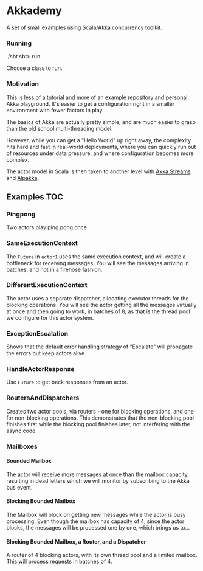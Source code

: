 # Akkademy
A set of small examples using Scala/Akka concurrency toolkit.

### Running
./sbt
sbt> run

Choose a class to run.


### Motivation
This is less of a tutorial and more of an example repository and personal Akka playground.
It's easier to get a configuration right in a smaller environment with fewer factors in play.

The basics of Akka are actually pretty simple, and are much easier to grasp than the 
old school multi-threading model. 

However, while you can get a "Hello World" up right away, the complexity hits hard and fast in 
real-world deployments, where you can quickly run out of resources under data pressure, 
and where configuration becomes more complex.

The actor model in Scala is then taken to another level with [Akka Streams](https://doc.akka.io/docs/akka/2.5/stream/index.html) 
and [Alpakka](https://developer.lightbend.com/docs/alpakka/current/).

## Examples TOC

### Pingpong
Two actors play ping pong once.

### SameExecutionContext
The `Future` in `actor1` uses the same execution context, and will create a bottleneck for 
receiving messages. You will see the messages arriving in batches, and not in a firehose fashion.

### DifferentExecutionContext
The actor uses a separate dispatcher, allocating executor threads for the blocking operations.
You will see the actor getting all the messages virtually at once and then going to work,
in batches of 8, as that is the thread pool we configure for this actor system.

### ExceptionEscalation
Shows that the default error handling strategy of "Escalate" will propagate the errors but keep
actors alive.

### HandleActorResponse
Use `Future` to get back responses from an actor.

### RoutersAndDispatchers
Creates two actor pools, via routers - one for blocking operations, and one for non-blocking
operations. This demonstrates that the non-blocking pool finishes first while the blocking
pool finishes later, not interfering with the async code.

### Mailboxes
#### Bounded Mailbox
The actor will receive more messages at once than the mailbox capacity, resulting in dead letters
which we will monitor by subscribing to the Akka bus event.

#### Blocking Bounded Mailbox
The Mailbox will block on getting new messages while the actor is busy processing. Even though the 
mailbox has capacity of 4, since the actor blocks, the messages will be processed one by one,
which brings us to...

#### Blocking Bounded Mailbox, a Router, and a Dispatcher
A router of 4 blocking actors, with its own thread pool and a limited mailbox. This will process
requests in batches of 4.
